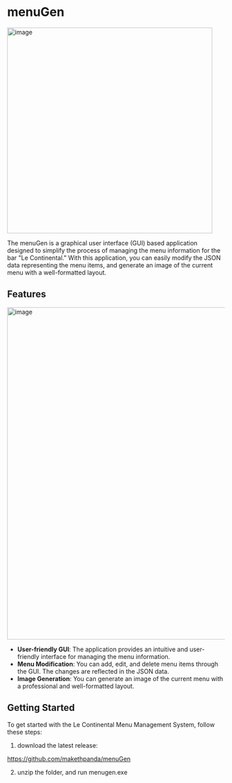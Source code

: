 # menuGen

<img width="475" alt="image" src="https://github.com/makethpanda/menuGen/assets/42862794/f06d94fa-4f54-4f85-831b-eb18c30c28b4">


The menuGen is a graphical user interface (GUI) based application designed to simplify the process of managing the menu information for the bar "Le Continental." With this application, you can easily modify the JSON data representing the menu items, and generate an image of the current menu with a well-formatted layout.

## Features

<img width="767" alt="image" src="https://github.com/makethpanda/menuGen/assets/42862794/3625c7e8-8d06-4581-b15b-1c973910e510">

- **User-friendly GUI**: The application provides an intuitive and user-friendly interface for managing the menu information.
- **Menu Modification**: You can add, edit, and delete menu items through the GUI. The changes are reflected in the JSON data.
- **Image Generation**: You can generate an image of the current menu with a professional and well-formatted layout.

## Getting Started

To get started with the Le Continental Menu Management System, follow these steps:

1. download the latest release: 

https://github.com/makethpanda/menuGen

2. unzip the folder, and run menugen.exe

